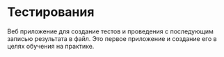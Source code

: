 # Тестирования 

Веб приложение для создание тестов и проведения с последующим записью результата в файл.
Это первое приложение и создание его в целях обучения на практике.
